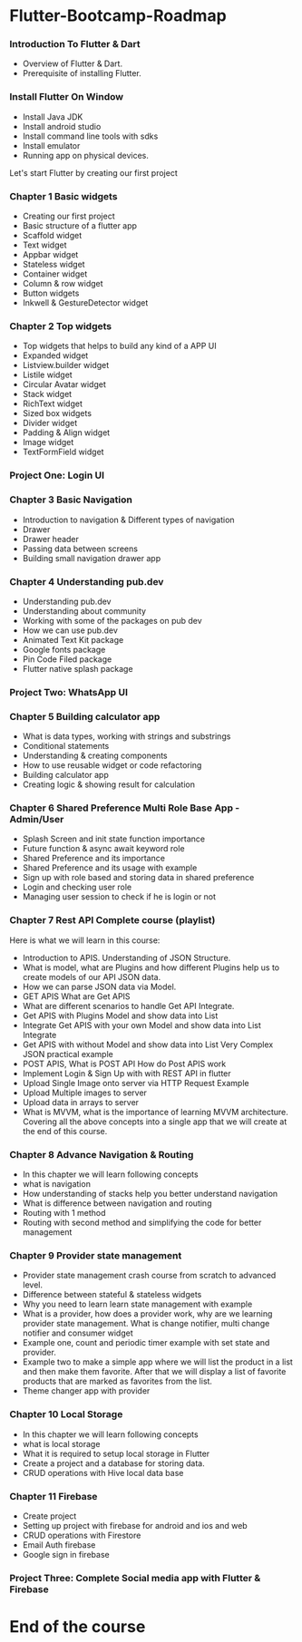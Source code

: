 # Flutter-Bootcamp-Roadmap
### Introduction To Flutter & Dart 
- Overview of Flutter & Dart.
- Prerequisite of installing Flutter.

### Install Flutter On Window
- Install Java JDK
- Install android studio 
- Install command line tools with sdks
- Install emulator
- Running app on physical devices.

Let's start Flutter by creating our first project

### Chapter 1 Basic widgets
- Creating our first project
- Basic structure of a flutter app
- Scaffold widget
- Text widget
- Appbar widget
- Stateless widget
- Container widget
- Column & row widget
- Button widgets
- Inkwell & GestureDetector widget

### Chapter 2 Top widgets
- Top widgets that helps to build any kind of a APP UI
- Expanded widget
- Listview.builder widget
- Listile widget
- Circular Avatar widget
- Stack widget
- RichText widget
- Sized box widgets
- Divider widget
- Padding & Align widget
- Image widget
- TextFormField widget

### Project One: Login UI

### Chapter 3 Basic Navigation 
- Introduction to navigation & Different types of navigation
- Drawer
- Drawer header
- Passing data between screens
- Building small navigation drawer app

### Chapter 4 Understanding pub.dev
- Understanding pub.dev 
- Understanding about community
- Working with some of the packages on pub dev
- How we can use pub.dev
- Animated Text Kit package
- Google fonts package
- Pin Code Filed package
- Flutter native splash package

### Project Two: WhatsApp UI

### Chapter 5 Building calculator app
- What is data types, working with strings and substrings
- Conditional statements
- Understanding & creating components
- How to use reusable widget or code refactoring
- Building calculator app
- Creating logic & showing result for calculation

### Chapter 6 Shared Preference Multi Role Base App - Admin/User
- Splash Screen and init state function importance
- Future function & async await keyword role
- Shared Preference and its importance
- Shared Preference and its usage with example
- Sign up with role based and storing data in shared preference
- Login and checking user role
- Managing user session to check if he is login or not

### Chapter 7 Rest API Complete course (playlist)
Here is what we will learn in this course:
- Introduction to APIS. Understanding of JSON Structure.
- What is model, what are Plugins and how different Plugins help us to create models of our API JSON data.
- How we can parse JSON data via Model.
- GET APIS What are Get APIS
- What are different scenarios to handle Get API Integrate.
- Get APIS with Plugins Model and show data into List
- Integrate Get APIS with your own Model and show data into List Integrate
- Get APIS with without Model and show data into List Very Complex JSON practical example
- POST APIS, What is POST API How do Post APIS work
- Implement Login & Sign Up with with REST API in flutter
- Upload Single Image onto server via HTTP Request Example
- Upload Multiple images to server
- Upload data in arrays to server
- What is MVVM, what is the importance of learning MVVM architecture. Covering all the above concepts into a single app that we will create at the end of this course.

### Chapter 8 Advance Navigation & Routing
- In this chapter we will learn following concepts
- what is navigation
- How understanding of stacks help you better understand navigation
- What is difference between navigation and routing
- Routing with 1 method
- Routing with second method and simplifying the code for better management

### Chapter 9 Provider state management
- Provider state management crash course from scratch to advanced level.
- Difference between stateful & stateless widgets
- Why you need to learn learn state management with example
- What is a provider, how does a provider work, why are we learning provider state management. What is change notifier, multi change notifier and consumer widget
- Example one, count and periodic timer example with set state and provider.
- Example two to make a simple app where we will list the product in a list and then make them favorite. After that we will display a list of favorite products that are marked as favorites from the list.
- Theme changer app with provider

### Chapter 10 Local Storage
- In this chapter we will learn following concepts
- what is local storage
- What it is required to setup local storage in Flutter
- Create a project and a database for storing data.
- CRUD operations with Hive local data base

### Chapter 11 Firebase
- Create project
- Setting up project with firebase for android and ios and web
- CRUD operations with Firestore
- Email Auth firebase
- Google sign in firebase

### Project Three: Complete Social media app with Flutter & Firebase

<h1/> End of the course <h1/>
